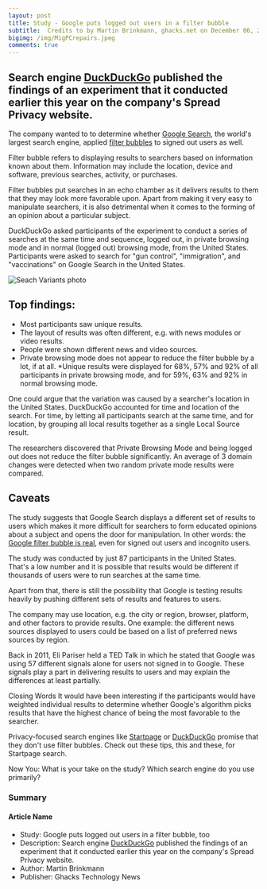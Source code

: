 ```yaml
---
layout: post
title: Study - Google puts logged out users in a filter bubble
subtitle:  Credits to by Martin Brinkmann, ghacks.net on December 06, 2018
bigimg: /img/MigPCrepairs.jpeg
comments: true
---
```


## Search engine [DuckDuckGo](https://duckduckgo.com/) published the findings of an experiment that it conducted earlier this year on the company's Spread Privacy website.

The company wanted to to determine whether [Google Search](https://www.google.com/), the world's largest search engine, applied [filter bubbles](https://www.ghacks.net/2012/01/13/the-internet-bubble-and-how-to-escape-it/) to signed out users as well.

Filter bubble refers to displaying results to searchers based on information known about them. Information may include the location, device and software, previous searches, activity, or purchases.

Filter bubbles put searches in an echo chamber as it delivers results to them that they may look more favorable upon. Apart from making it very easy to manipulate searchers, it is also detrimental when it comes to the forming of an opinion about a particular subject.

DuckDuckGo asked participants of the experiment to conduct a series of searches at the same time and sequence, logged out, in private browsing mode and in normal (logged out) browsing mode, from the United States. Participants were asked to search for "gun control", "immigration", and "vaccinations" on Google Search in the United States.

![Seach Variants photo](https://www.ghacks.net/wp-content/uploads/2018/12/serp-variants-2.png)

## Top findings:

* Most participants saw unique results.
* The layout of results was often different, e.g. with news modules or video results.
* People were shown different news and video sources.
* Private browsing mode does not appear to reduce the filter bubble by a lot, if at all.
*Unique results were displayed for 68%, 57% and 92% of all participants in private browsing mode, and for 59%, 63% and 92% in normal browsing mode.

One could argue that the variation was caused by a searcher's location in the United States. DuckDuckGo accounted for time and location of the search. For time, by letting all participants search at the same time, and for location, by grouping all local results together as a single Local Source result.

The researchers discovered that Private Browsing Mode and being logged out does not reduce the filter bubble significantly. An average of 3 domain changes were detected when two random private mode results were compared.

## Caveats
The study suggests that Google Search displays a different set of results to users which makes it more difficult for searchers to form educated opinions about a subject and opens the door for manipulation. In other words: the [Google filter bubble is real](https://www.ghacks.net/2012/10/15/googles-filter-bubble-is-a-scary-thing/), even for signed out users and incognito users.

The study was conducted by just 87 participants in the United States. That's a low number and it is possible that results would be different if thousands of users were to run searches at the same time.

Apart from that, there is still the possibility that Google is testing results heavily by pushing different sets of results and features to users.

The company may use location, e.g. the city or region, browser, platform, and other factors to provide results. One example: the different news sources displayed to users could be based on a list of preferred news sources by region.

Back in 2011, Eli Pariser held a TED Talk in which he stated that Google was using 57 different signals alone for users not signed in to Google. These signals play a part in delivering results to users and may explain the differences at least partially.

Closing Words
It would have been interesting if the participants would have weighted individual results to determine whether Google's algorithm picks results that have the highest chance of being the most favorable to the searcher.

Privacy-focused search engines like [Startpage](https://www.startpage.com/) or [DuckDuckGo](https://duckduckgo.com/) promise that they don't use filter bubbles. Check out these tips, this and these, for Startpage search.

Now You: What is your take on the study? Which search engine do you use primarily?

### Summary

#### Article Name

* Study: Google puts logged out users in a filter bubble, too
* Description: Search engine [DuckDuckGo](https://duckduckgo.com/) published the findings of an experiment that it conducted earlier this year on the company's Spread Privacy website.
* Author: Martin Brinkmann
* Publisher: Ghacks Technology News

